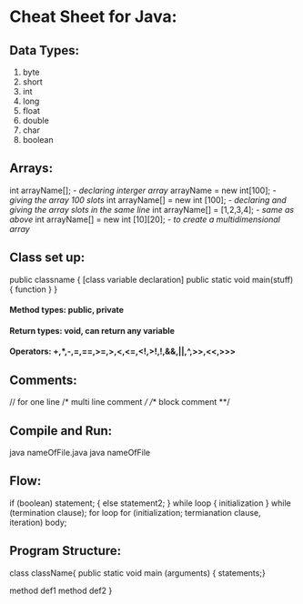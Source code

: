 ﻿# Cheat Sheet for Java:

## Data Types:
1. byte
2. short
3. int
4. long
5. float
6. double
7. char
8. boolean

## Arrays:
int arrayName[]; - *declaring interger array*
arrayName = new int[100]; - *giving the array 100 slots*
int arrayName[] = new int [100]; - *declaring and giving the array slots in the same line*
int arrayName[] = [1,2,3,4]; - *same as above*
int arrayName[] = new int [10][20]; - *to create a multidimensional array*

## Class set up:
public classname
{ [class variable declaration] 
public static void main(stuff) { function }
}

#### Method types: public, private
#### Return types: void, can return any variable

#### Operators: +,*,-,=,==,>=,>,<,<=,<!,>!,!,&&,||,^,>>,<<,>>>

## Comments:
// for one line
/* multi line comment */
/** block comment **/

## Compile and Run:
java nameOfFile.java
java nameOfFile

## Flow:
if (boolean) statement; { else statement2; }
while loop
{ initialization }
while (termination clause);
for loop
for (initialization; termianation clause, iteration)
body;

## Program Structure:

class className{
public static void main (arguments) {
statements;}

method def1
method def2
}
